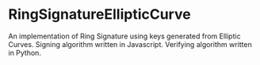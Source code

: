 # RingSignatureEllipticCurve
An implementation of Ring Signature using keys generated from Elliptic Curves.
Signing algorithm written in Javascript.
Verifying algorithm written in Python.
